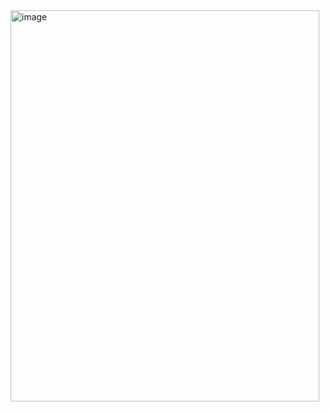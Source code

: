 <img width="494" height="626" alt="image" src="https://github.com/user-attachments/assets/794eff5d-87d5-4f3b-a4a6-d8209fff7a96" />  


